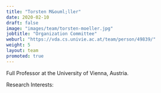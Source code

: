 ```yaml
---
title: "Torsten M&ouml;ller"
date: 2020-02-10
draft: false
image: "images/team/torsten-moeller.jpg"
jobtitle: "Organization Committee"
weburl: "https://vda.cs.univie.ac.at/team/person/49839/"
weight: 5
layout: team
promoted: true
---
```



Full Professor at the University of Vienna, Austria. 


Research Interests: 